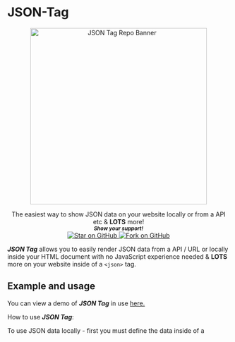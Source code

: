 # JSON-Tag
 
<p align="center">
  <img height="400" alt="JSON Tag Repo Banner" src="https://user-images.githubusercontent.com/86180097/201008829-13b55fa3-7016-4eeb-aa9b-3acc3e884e21.png" />
</p>
                                                                     


   <p align="center">
 The easiest way to show JSON data on your website locally or from a API etc & <b>LOTS</b> more!
  
  <br>
  <small> <b><i>Show your support!</i> </b></small>
  <br>
   <a href="https://github.com/MarketingPipeline/JSON-Tag">
    <img title="Star on GitHub" src="https://img.shields.io/github/stars/MarketingPipeline/JSON-Tag.svg?style=social&label=Star">
  </a>
  <a href="https://github.com/MarketingPipeline/JSON-Tag/fork">
    <img title="Fork on GitHub" src="https://img.shields.io/github/forks/MarketingPipeline/JSON-Tag.svg?style=social&label=Fork">
  </a>
   </p>  



<b><i>JSON Tag</b></i> allows you to easily render JSON data from a API / URL or locally inside your HTML document with no JavaScript experience needed & **LOTS** more on your website inside of a ```<json>``` tag. 



## Example and usage



You can view a demo of <b><i>JSON Tag</b></i> in use [here.](https://marketingpipeline.github.io/JSON-Tag/demo)


How to use <b><i>JSON Tag</b></i>:

To use JSON data locally - first you must define the data inside of a  <code><script></code> tag or another JavaScript file that the DOM can access.  


Example JSON data - 

```js
<script>
   let YourJSONData = {
  example: "hello",
  example2: "world"
}; 
</script>
```

Create a ```<json>``` tag with the attribute ```local-json``` with your variable name of the JSON data - then you can access it like so using pure HTML. 

```html
 <json local-json="YourJSONData">@{{example}} @{{example2}}.</json>
````



include this [script](https://github.com/MarketingPipeline/JSON-Tag/blob/main/dist/json-tag.min.js) in your HTML document. 
         
    <script src="https://cdn.jsdelivr.net/gh/MarketingPipeline/JSON-Tag@v1.0.0/dist/json-tag.min.js" type="module"></script> 


<br>

How to fetch <b><i>JSON data</b></i> from a <b>API / URL</b>:

Instead of using a ```<json>``` tag with the attribute ```local-json``` use ```fetch-json``` with a URL to JSON data.

Note:  fetched JSON data will be returned inside of a nested JSON object called ```json```. 

Example of usage below! 

```html
<json fetch-json="https://api.github.com/users/MarketingPipeline/repos"> Showing a repo from MarketingPipeline<br> Repo title {{json.0.name}} <b>Description</b> {{json.0.description}} <b>Stars</b>: {{json.0.stargazers_count}} Repo URL <a href="{{json.0.url}}">Click to view!</a><br/></json>  
```

<br>

How to prevent <b>Flash of Unstyled Content</b>:

<b><i>JSON Tag</i></b> adds a <code>json-rendered</code> attribute after the element(s) content(s) has been rendered to HTML. This allows you to style / hide unrendered content until it is rendered however you please (via JavaScript page loader, CSS or etc), here is a basic example of hiding un-rendered content using a <code>:not()</code> CSS selector.

> Note: by default, if an error occurs a <code>json-error</code> attribute will be added to the element. 

```css
json:not([json-rendered]) { display: none }
```


<br>


How to customize <b>Error Messages</b>:

<b><i>JSON Tag</i></b> by default will return any errors inside of the JSON tag. To customize / use your own error message. Simply use a ```error-message``` attribute like the following example below - 

```html
<json error-message="Your Message Here!"></json>
```

<br>

How to handle <b>Errors</b>:

<b><i>JSON Tag</i></b> adds a <code>json-error</code> attribute if the element(s) content(s) has **NOT** been successfully rendered to HTML. This allows you to style / hide unrendered content however you please (via JavaScript, CSS or etc), here is a basic example of hiding un-rendered JSON content using a <code>:has()</code> CSS selector.

```css
json:has(json-error) {
  display:none;
}
```

## Using For Loops

<details>
<summary>
How to use a <b><i>for loop</b></i> with <b>local JSON data</b>:
</summary>

<br>

To use a for loop with local JSON data. Your JSON data must be inside of a nested object - example below.

```js
var data = {"list" : [
   {
       "email": "abc@example.com",
       "name": "abc",
       "date": "05/01/2015"
   },
   {
       "email": "xyz@example.com",
       "name": "xyz",
       "date": "05/01/2015"
   }
]};  

```




You can then access it via object key name like the example below - 

```html
<json local-json="data">{{#list}} Your name is {{name}} and email is {{email}} <br/>{{/list}}
```


</details>

<br>

<details>
<summary>
How to use a <b><i>for loop</b></i> with <b>fetched JSON data</b>:
</summary>
<br>

Note:  fetched JSON data will be returned inside of a nested JSON object called ```json```. - example below.

```js
{
    "json": {
        "list": [
            {
                "email": "abc@example.com",
                "name": "abc",
                "date": "05/01/2015"
            },
            {
                "email": "xyz@example.com",
                "name": "xyz",
                "date": "05/01/2015"
            }
        ]
    }
}
```

You can then access it via object key name like the example below - 

```html
<json fetch-json="https://YOUR_URL_HERE.com">{{#json.list}} Your name is {{title}}  <br/>{{/json.list}}</json>
```

</details>

 
 
## Functions
 
 
 
<details>
<summary>
 How to use <b><i>functions</b></i> with <i><b>JSON Tag</b></i>:
</summary>

<br>

To use a JSON key as a function - set the JSON value key as a function like the example(s) below - 

```js
 <script>
let FunctionExample = {
  title: "Joe",
  calc: function () {
    return 2 + 4;
  },
   bold: function () {
    return function (text) {
      return `<b> ${text} was bolded </b>`;
    }
   },
};
 </script>
```

 and then use the function(s) in your HTML document - example below.
 
```html
<json local-json="FunctionExample">Calculate function - {{title}} spends {{calc}}. Bold function - {{#bold}} {{title}}.{{/bold}}</json>
```      
 
 </details>
 

## Notice
 
 <b><i>JSON Tag</i></b> uses [Mustache](http://mustache.github.io/) templating language which is compiled with [Hogan.js](https://github.com/twitter/hogan.js/). For information
on Mustache, see the [manpage](http://mustache.github.io/mustache.5.html) and
the [spec](https://github.com/mustache/spec).

**psstt** - you might find another cool function that <b><i>JSON Tag</b></i> is capable of via Mustache templating language, if you think you came across something & it should be documented or added, feel free to submit a PR or feature request, etc!
 

## Contributing ![GitHub](https://img.shields.io/github/contributors/MarketingPipeline/JSON-Tag)

Want to improve this? Create a pull request with detailed changes / improvements! If approved you will be added to the list of contributors of this awesome project!

See also the list of
[contributors](https://github.com/MarketingPipeline/JSON-Tag/graphs/contributors) who
participate in this project.

## License ![GitHub](https://img.shields.io/github/license/MarketingPipeline/JSON-Tag)

This project is licensed under the GPL-3.0 License - see the
[LICENSE](https://github.com/MarketingPipeline/JSON-Tag/blob/main/LICENSE) file for
details.
